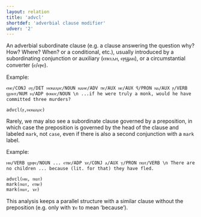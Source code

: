 ```yaml
---
layout: relation
title: 'advcl'
shortdef: 'adverbial clause modifier'
udver: '2'
---
```


An adverbial subordinate clause (e.g. a clause answering the question why? How? Where? When? or a conditional, etc.), usually introduced by a subordinating conjunction or auxiliary (ⲉⲡⲉⲓⲇⲏ, ⲉⲣϣⲁⲛ), or a circumstantial converter (ⲉ/ⲉⲣⲉ).

Example:

~~~ sdparse
ⲉⲛⲉ/CONJ ⲟⲩ/DET ⲙⲟⲛⲁⲭⲟⲥ/NOUN ⲛⲁⲙⲉ/ADV ⲡⲉ/AUX ⲛⲉ/AUX ϥ/PRON ⲛⲁ/AUX ⲣ/VERB ϣⲟⲙⲧ/NUM ⲙ/ADP ⲫⲟⲛⲟⲥ/NOUN \n ...if he were truly a monk, would he have committed three murders?

advcl(ⲣ,ⲙⲟⲛⲁⲭⲟⲥ)
~~~

Rarely, we may also see a subordinate clause governed by a preposition, in which case the preposition is governed by the head of the clause and labeled `mark`, not `case`, even if there is also a second conjunction with a `mark` label.

Example:

~~~ sdparse
ⲙⲛ/VERB ϣⲏⲣⲉ/NOUN ... ⲉⲧⲃⲉ/ADP ϫⲉ/CONJ ⲁ/AUX ⲩ/PRON ⲡⲱⲧ/VERB \n There are no children ... because (lit. for that) they have fled.

advcl(ⲙⲛ, ⲡⲱⲧ)
mark(ⲡⲱⲧ, ⲉⲧⲃⲉ)
mark(ⲡⲱⲧ, ϫⲉ)
~~~

This analysis keeps a parallel structure with a similar clause without the preposition (e.g. only with ϫⲉ to mean ‘because’).
<!-- Interlanguage links updated Ne 5. května 2024, 18:20:32 CEST -->

